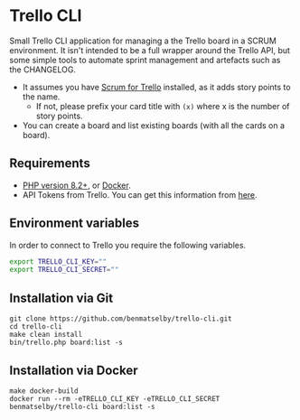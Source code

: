 # Trello CLI

Small Trello CLI application for managing a the Trello board in a SCRUM environment. It isn't intended to be a full wrapper around the Trello API, but some simple tools to automate sprint management and artefacts such as the CHANGELOG.

- It assumes you have [Scrum for Trello](http://scrumfortrello.com) installed, as it adds story points to the name.
  - If not, please prefix your card title with `(x)` where x is the number of story points.
- You can create a board and list existing boards (with all the cards on a board).

## Requirements

- [PHP version 8.2+](https://www.php.net), or [Docker](https://www.docker.com).
- API Tokens from Trello. You can get this information from [here](https://trello.com/app-key).

## Environment variables

In order to connect to Trello you require the following variables.

```bash
export TRELLO_CLI_KEY=""
export TRELLO_CLI_SECRET=""
```

## Installation via Git

```shell
git clone https://github.com/benmatselby/trello-cli.git
cd trello-cli
make clean install
bin/trello.php board:list -s
```

## Installation via Docker

```shell
make docker-build
docker run --rm -eTRELLO_CLI_KEY -eTRELLO_CLI_SECRET benmatselby/trello-cli board:list -s
```
